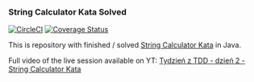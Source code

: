 ### String Calculator Kata Solved

[![CircleCI](https://circleci.com/gh/danielkaroldudek/StringCalculatorKataSolved.svg?style=shield)](https://circleci.com/bb/KarolDanielDudek/javalearning)
[![Coverage Status](https://coveralls.io/repos/github/danielkaroldudek/StringCalculatorKataSolved/badge.svg?branch=master)](https://coveralls.io/github/danielkaroldudek/StringCalculatorKataSolved?branch=master)

This is repository with finished / solved [String Calculator Kata](http://codingdojo.org/kata/StringCalculator) in Java.

Full video of the live session available on YT:
[Tydzień z TDD - dzień 2 - String Calculator Kata](https://www.youtube.com/watch?v=CODh4Q-xcv4) 